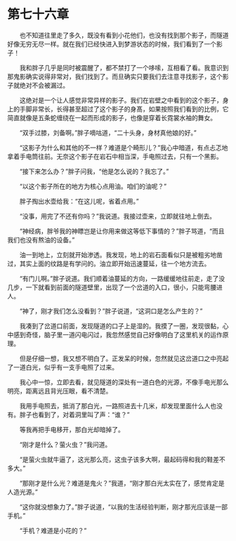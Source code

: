 # 第七十六章


　　也不知道往里走了多久，既没有看到小花他们，也没有找到那个影子，而隧道好像无穷无尽一样。就在我们已经快进入到梦游状态的时候，我们看到了一个影子！

　　我和胖子几乎是同时被震醒了，都不禁打了一个哆嗦，互相看了看。我意识到那鬼影确实说得非常对，我们找到了。而旦确实只要我们去注意寻找影子，这个影子就绝对不会被漏过。

　　这绝对是一个让人感觉非常异样的影子。我们在岩壁之中看到的这个影子，身上的手脚非常长，长得甚至超过了这个影子的身髙，如果按照我们看到的比例，它简直就像是五条蛇缠绕在一起而形成的影子，也像是穿着长霓裳水袖的舞女。

　　“双手过膝，刘备啊。”胖子嘀咕道，“二十头身，身材真他娘的好。”

　　“这影子为什么和其他的不一样？难道是个畸形儿？”我心中暗道，有点忐忑地拿着手电筒往前。无奈这个影子在岩石中相当深，手电照过去，只有一个黑影。

　　“接下来怎么办？”胖子问我，“他是怎么说的？我忘了。”

　　“以这个影子所在的地方为核心点用油。咱们的油呢？”

　　胖子掏出水壶给我：“在这儿呢，省着点用。”

　　“没事，用完了不还有你吗？”我说道。我接过壶来，立即就往地上倒去。

　　“神经病，胖爷我的神瞟岂是让你用来做这等低下事情的？”胖子骂道，“而且我们也没有熬油的设备。”

　　油一到地上，立刻就开始渗透。我发现，地上的岩石面看似只是被粗劣地凿过，其实上面的纹路是有学问的。油立即开始迅速蔓延，往一个地方流去。

　　“有门儿啊。”胖子说道。我们顺着油蔓延的方向，一路缓缓地往前走，走了没几步，一下就看到前面的隧道壁里，出现了一个岔道的入口，很小，只能弯腰进人。

　　“神了，刚才我们怎么没看到？”胖子说道，“这洞口是怎么产生的？”

　　我凑到了岔道口前面，发现隧道的口子上是湿的。我摸了一圈，发现很黏，心中感到奇怪，脑子里一道闪电闪过，我忽然感觉自己好像明白了这里机关的运作原理。

　　但是仔细一想，我又想不明白了。正发呆的时候，忽然就见这岔道口之中亮起了一道白光，似乎有一支手电照了过来。

　　我心中一惊，立即去看，就见隧道的深处有一道白色的光源，不像手电光那么明亮，距离远且背光压眼，看不清楚。

　　我用手电照去，抵消了那白光，一路照进去十几米，却发现里面什么人也没有。胖子也看到了，对着洞里叫了声：“谁？”

　　等我再把手电移开，那白光却暗掉了。

　　“刚才是什么？萤火虫？”我问道。

　　“是萤火虫就牛逼了，这光那么亮，这虫子该多大啊，最起码得和我的鞋差不多大。”

　　“那刚才是什么光？难道是鬼火？”我道，“刚才那白光太实在了，感觉肯定是人造光源。”

　　“这你就没想象力了。”胖子说道，“以我的生活经验判断，刚才那光应该是一部手机。”

　　“手机？难道是小花的？”

